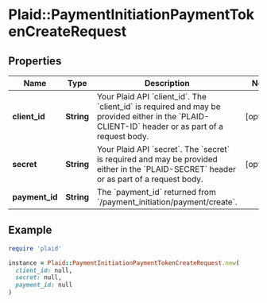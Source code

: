 # Plaid::PaymentInitiationPaymentTokenCreateRequest

## Properties

| Name | Type | Description | Notes |
| ---- | ---- | ----------- | ----- |
| **client_id** | **String** | Your Plaid API &#x60;client_id&#x60;. The &#x60;client_id&#x60; is required and may be provided either in the &#x60;PLAID-CLIENT-ID&#x60; header or as part of a request body. | [optional] |
| **secret** | **String** | Your Plaid API &#x60;secret&#x60;. The &#x60;secret&#x60; is required and may be provided either in the &#x60;PLAID-SECRET&#x60; header or as part of a request body. | [optional] |
| **payment_id** | **String** | The &#x60;payment_id&#x60; returned from &#x60;/payment_initiation/payment/create&#x60;. |  |

## Example

```ruby
require 'plaid'

instance = Plaid::PaymentInitiationPaymentTokenCreateRequest.new(
  client_id: null,
  secret: null,
  payment_id: null
)
```

